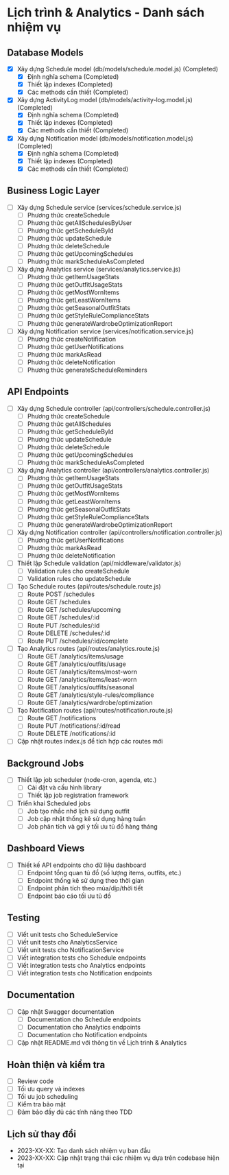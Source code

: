 # Lịch trình & Analytics - Danh sách nhiệm vụ

## Database Models

- [x] Xây dựng Schedule model (db/models/schedule.model.js) (Completed)
  - [x] Định nghĩa schema (Completed)
  - [x] Thiết lập indexes (Completed)
  - [x] Các methods cần thiết (Completed)

- [x] Xây dựng ActivityLog model (db/models/activity-log.model.js) (Completed)
  - [x] Định nghĩa schema (Completed)
  - [x] Thiết lập indexes (Completed)
  - [x] Các methods cần thiết (Completed)

- [x] Xây dựng Notification model (db/models/notification.model.js) (Completed)
  - [x] Định nghĩa schema (Completed)
  - [x] Thiết lập indexes (Completed)
  - [x] Các methods cần thiết (Completed)

## Business Logic Layer

- [ ] Xây dựng Schedule service (services/schedule.service.js)
  - [ ] Phương thức createSchedule
  - [ ] Phương thức getAllSchedulesByUser
  - [ ] Phương thức getScheduleById
  - [ ] Phương thức updateSchedule
  - [ ] Phương thức deleteSchedule
  - [ ] Phương thức getUpcomingSchedules
  - [ ] Phương thức markScheduleAsCompleted

- [ ] Xây dựng Analytics service (services/analytics.service.js)
  - [ ] Phương thức getItemUsageStats
  - [ ] Phương thức getOutfitUsageStats
  - [ ] Phương thức getMostWornItems
  - [ ] Phương thức getLeastWornItems
  - [ ] Phương thức getSeasonalOutfitStats
  - [ ] Phương thức getStyleRuleComplianceStats
  - [ ] Phương thức generateWardrobeOptimizationReport

- [ ] Xây dựng Notification service (services/notification.service.js)
  - [ ] Phương thức createNotification
  - [ ] Phương thức getUserNotifications
  - [ ] Phương thức markAsRead
  - [ ] Phương thức deleteNotification
  - [ ] Phương thức generateScheduleReminders

## API Endpoints

- [ ] Xây dựng Schedule controller (api/controllers/schedule.controller.js)
  - [ ] Phương thức createSchedule
  - [ ] Phương thức getAllSchedules
  - [ ] Phương thức getScheduleById
  - [ ] Phương thức updateSchedule
  - [ ] Phương thức deleteSchedule
  - [ ] Phương thức getUpcomingSchedules
  - [ ] Phương thức markScheduleAsCompleted

- [ ] Xây dựng Analytics controller (api/controllers/analytics.controller.js)
  - [ ] Phương thức getItemUsageStats
  - [ ] Phương thức getOutfitUsageStats
  - [ ] Phương thức getMostWornItems
  - [ ] Phương thức getLeastWornItems
  - [ ] Phương thức getSeasonalOutfitStats
  - [ ] Phương thức getStyleRuleComplianceStats
  - [ ] Phương thức generateWardrobeOptimizationReport

- [ ] Xây dựng Notification controller (api/controllers/notification.controller.js)
  - [ ] Phương thức getUserNotifications
  - [ ] Phương thức markAsRead
  - [ ] Phương thức deleteNotification

- [ ] Thiết lập Schedule validation (api/middleware/validator.js)
  - [ ] Validation rules cho createSchedule
  - [ ] Validation rules cho updateSchedule

- [ ] Tạo Schedule routes (api/routes/schedule.route.js)
  - [ ] Route POST /schedules
  - [ ] Route GET /schedules
  - [ ] Route GET /schedules/upcoming
  - [ ] Route GET /schedules/:id
  - [ ] Route PUT /schedules/:id
  - [ ] Route DELETE /schedules/:id
  - [ ] Route PUT /schedules/:id/complete

- [ ] Tạo Analytics routes (api/routes/analytics.route.js)
  - [ ] Route GET /analytics/items/usage
  - [ ] Route GET /analytics/outfits/usage
  - [ ] Route GET /analytics/items/most-worn
  - [ ] Route GET /analytics/items/least-worn
  - [ ] Route GET /analytics/outfits/seasonal
  - [ ] Route GET /analytics/style-rules/compliance
  - [ ] Route GET /analytics/wardrobe/optimization

- [ ] Tạo Notification routes (api/routes/notification.route.js)
  - [ ] Route GET /notifications
  - [ ] Route PUT /notifications/:id/read
  - [ ] Route DELETE /notifications/:id

- [ ] Cập nhật routes index.js để tích hợp các routes mới

## Background Jobs

- [ ] Thiết lập job scheduler (node-cron, agenda, etc.)
  - [ ] Cài đặt và cấu hình library
  - [ ] Thiết lập job registration framework

- [ ] Triển khai Scheduled jobs
  - [ ] Job tạo nhắc nhở lịch sử dụng outfit
  - [ ] Job cập nhật thống kê sử dụng hàng tuần
  - [ ] Job phân tích và gợi ý tối ưu tủ đồ hàng tháng

## Dashboard Views

- [ ] Thiết kế API endpoints cho dữ liệu dashboard
  - [ ] Endpoint tổng quan tủ đồ (số lượng items, outfits, etc.)
  - [ ] Endpoint thống kê sử dụng theo thời gian
  - [ ] Endpoint phân tích theo mùa/dịp/thời tiết
  - [ ] Endpoint báo cáo tối ưu tủ đồ

## Testing

- [ ] Viết unit tests cho ScheduleService
- [ ] Viết unit tests cho AnalyticsService
- [ ] Viết unit tests cho NotificationService
- [ ] Viết integration tests cho Schedule endpoints
- [ ] Viết integration tests cho Analytics endpoints
- [ ] Viết integration tests cho Notification endpoints

## Documentation

- [ ] Cập nhật Swagger documentation
  - [ ] Documentation cho Schedule endpoints
  - [ ] Documentation cho Analytics endpoints
  - [ ] Documentation cho Notification endpoints
  
- [ ] Cập nhật README.md với thông tin về Lịch trình & Analytics

## Hoàn thiện và kiểm tra

- [ ] Review code
- [ ] Tối ưu query và indexes
- [ ] Tối ưu job scheduling
- [ ] Kiểm tra bảo mật
- [ ] Đảm bảo đầy đủ các tính năng theo TDD

## Lịch sử thay đổi
- 2023-XX-XX: Tạo danh sách nhiệm vụ ban đầu
- 2023-XX-XX: Cập nhật trạng thái các nhiệm vụ dựa trên codebase hiện tại 